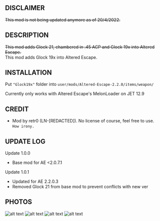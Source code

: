 ## DISCLAIMER
~~This mod is not being updated anymore as of 20/4/2022.~~

## DESCRIPTION
~~This mod adds Glock 21, chambered in .45 ACP and Glock 19x into Altered Escape.~~
<br>This mod adds Glock 19x into Altered Escape.

## INSTALLATION
Put `"Glock19x"` folder into `user/mods/Altered-Escape-2.2.0/items/weapon/`

Currently only works with Altered Escape's MelonLoader on JET 12.9

## CREDIT
- Mod by retr0 (LN-[REDACTED]). No license of course, feel free to use. `How irony.`

## UPDATE LOG
Update 1.0.0
- Base mod for AE <2.0.7.1

Update 1.0.1
- Updated for AE 2.2.0.3
- Removed Glock 21 from base mod to prevent conflicts with new ver

## PHOTOS
![alt text](https://cdn.discordapp.com/attachments/901750608078463026/992852822095839322/unknown.png "1")
![alt text](https://cdn.discordapp.com/attachments/901750608078463026/992852977448656897/unknown.png "2")
![alt text](https://cdn.discordapp.com/attachments/901750608078463026/992853521592500264/unknown.png "3")
![alt text](https://cdn.discordapp.com/attachments/901750608078463026/992853694372655264/unknown.png "4")
